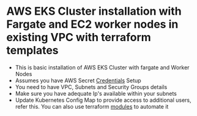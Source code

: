 # AWS EKS Cluster installation with Fargate and EC2 worker nodes in existing VPC with terraform templates

- This is basic installation of AWS EKS Cluster with fargate and Worker Nodes
- Assumes you have AWS Secret [Credentials](https://docs.aws.amazon.com/cli/latest/userguide/cli-chap-configure.html) Setup
- You need to have VPC, Subnets and Security Groups details
- Make sure you have adequate Ip's available within your subnets
- Update Kubernetes Config Map to provide access to additional users, refer this. You can also use terraform [modules](https://github.com/terraform-aws-modules/terraform-aws-eks/blob/master/examples/basic/main.tf) to automate it

